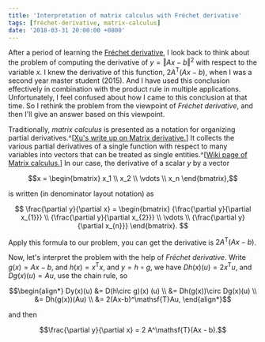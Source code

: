 ```yaml
---
title: 'Interpretation of matrix calculus with Fréchet derivative'
tags: [fréchet-derivative, matrix-calculus]
date: '2018-03-31 20:00:00 +0800'
---
```


After a period of learning the [Fréchet derivative](https://en.wikipedia.org/wiki/Fréchet_derivative), I look back to think about the problem of computing the derivative of $y = \Vert A x - b \Vert^2$ with respect to the variable $x$. I knew the derivative of this function, $2A^\mathsf{T}(Ax - b)$, when I was a second year master student (2015). And I have used this conclusion effectively in combination with the product rule in multiple applications. Unfortunately, I feel confused about how I came to this conclusion at that time. So I rethink the problem from the viewpoint of *Fréchet derivative*, and then I'll give an answer based on this viewpoint.

Traditionally, *matrix calculus* is presented as a notation for organizing partial derivatives.^[[Xu's write up on Matrix derivative.](http://www.cs.cmu.edu/~minx/matrixcal.pdf)] It collects the various partial derivatives of a single function with respect to many variables into vectors that can be treated as single entities.^[[Wiki page of Matrix calculus.](https://en.wikipedia.org/wiki/Matrix_calculus)] In our case, the derivative of a scalar $y$ by a vector

$$x = \begin{bmatrix} x_1 \\ x_2 \\ \vdots \\ x_n \end{bmatrix},$$

is written (in denominator layout notation) as

$$
\frac{\partial y}{\partial x} =
    \begin{bmatrix}
        {\frac{\partial y}{\partial x_{1}}} \\
        {\frac{\partial y}{\partial x_{2}}} \\
        \vdots \\
        {\frac{\partial y}{\partial x_{n}}}
    \end{bmatrix}.
$$

Apply this formula to our problem, you can get the derivative is $2A^\mathsf{T}(Ax - b)$.

Now, let's interpret the problem with the help of *Fréchet derivative*. Write $g(x) = A x - b$, and $h(x) = x^\mathsf{T}x$, and $y = h \circ g$, we have $Dh(x)(u) = 2x^\mathsf{T}u$, and $Dg(x)(u) = Au$, use the chain rule, so

$$\begin{align*}
    Dy(x)(u) &= D(h\circ g)(x) (u) \\
    &= Dh(g(x))\circ Dg(x)(u) \\
    &= Dh(g(x))(Au) \\
    &= 2(Ax-b)^\mathsf{T}Au,
\end{align*}$$

and then

$$\frac{\partial y}{\partial x} = 2 A^\mathsf{T}(Ax - b).$$
